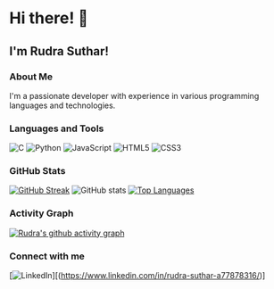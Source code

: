 # Hi there! 👋

## I'm Rudra Suthar!

### About Me
I'm a passionate developer with experience in various programming languages and technologies.

### Languages and Tools
![C](https://img.shields.io/badge/C-00599C?style=for-the-badge&logo=c&logoColor=white)
![Python](https://img.shields.io/badge/Python-3776AB?style=for-the-badge&logo=python&logoColor=white)
![JavaScript](https://img.shields.io/badge/JavaScript-F7DF1E?style=for-the-badge&logo=javascript&logoColor=black)
![HTML5](https://img.shields.io/badge/HTML5-E34F26?style=for-the-badge&logo=html5&logoColor=white)
![CSS3](https://img.shields.io/badge/CSS3-1572B6?style=for-the-badge&logo=css3&logoColor=white)

### GitHub Stats
[![GitHub Streak](https://streak-stats.demolab.com?user=RudraSuthar-web&theme=react&hide_border=true)](https://git.io/streak-stats)
![GitHub stats](https://github-readme-stats.vercel.app/api?username=RudraSuthar-web&show_icons=true&theme=radical)
[![Top Languages](https://github-readme-stats.vercel.app/api/top-langs/?username=RudraSuthar-web)](https://github.com/RudraSuthar-web/github-readme-stats)

### Activity Graph
[![Rudra's github activity graph](https://github-readme-activity-graph.vercel.app/graph?username=RudraSuthar-web&theme=react-dark)](https://github.com/RudraSuthar-web/github-readme-activity-graph)

### Connect with me
[![LinkedIn](https://img.shields.io/badge/LinkedIn-0A66C2?style=for-the-badge&logo=linkedin&logoColor=white)][(https://www.linkedin.com/in/rudra-suthar-a77878316/)]
